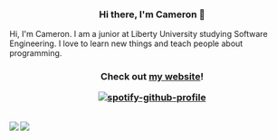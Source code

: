 <h3 align="center"> Hi there, I'm Cameron 👋 </h3>

Hi, I'm Cameron. I am a junior at Liberty University studying Software Engineering. I love to learn new things and teach people about programming.

<h3 align="center">
  Check out <a href="https://cameron.rs">my website</a>!
  
[![spotify-github-profile](https://spotify-github-profile.vercel.app/api/view?uid=nscpq91x1a3iz5ervo4svdxq9&cover_image=true&theme=novatorem&show_offline=true&background_color=121212&interchange=false&bar_color=53b14f&bar_color_cover=true)](https://github.com/kittinan/spotify-github-profile)

</h3>

<br>

<a href="https://github.com/wzid">
  <img align="left" src="https://github-readme-stats.vercel.app/api?username=wzid&show_icons=true&theme=apprentice&count_private=true" />
</a>

<a href="https://github.com/wzid">
  <img src="https://github-readme-stats.vercel.app/api/top-langs/?username=wzid&layout=compact&theme=apprentice" />
</a>
